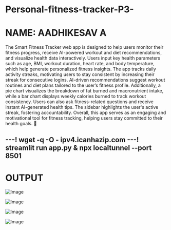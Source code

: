 # Personal-fitness-tracker-P3-

# **NAME:** AADHIKESAV A
The Smart Fitness Tracker web app is designed to help users monitor their fitness progress, receive AI-powered workout and diet recommendations, and visualize health data interactively. Users input key health parameters such as age, BMI, workout duration, heart rate, and body temperature, which help generate personalized fitness insights. The app tracks daily activity streaks, motivating users to stay consistent by increasing their streak for consecutive logins. AI-driven recommendations suggest workout routines and diet plans tailored to the user’s fitness profile. Additionally, a pie chart visualizes the breakdown of fat burned and macronutrient intake, while a bar chart displays weekly calories burned to track workout consistency. Users can also ask fitness-related questions and receive instant AI-generated health tips. The sidebar highlights the user's active streak, fostering accountability. Overall, this app serves as an engaging and motivational tool for fitness tracking, helping users stay committed to their health goals. 🚀

---! wget -q -O - ipv4.icanhazip.com
---! streamlit run app.py & npx localtunnel --port 8501
---
# **OUTPUT**
![Image](https://github.com/user-attachments/assets/e0ba5b1f-c9f2-41a3-8aaa-2a98c20fdc50)

![Image](https://github.com/user-attachments/assets/5e1e1401-d67f-4991-826c-249614b9f1dd)

![Image](https://github.com/user-attachments/assets/9f946742-3fda-4ad0-a9a5-5ebd061a1240)

![Image](https://github.com/user-attachments/assets/bf57019c-f581-47d1-b79c-27748243a13a)
